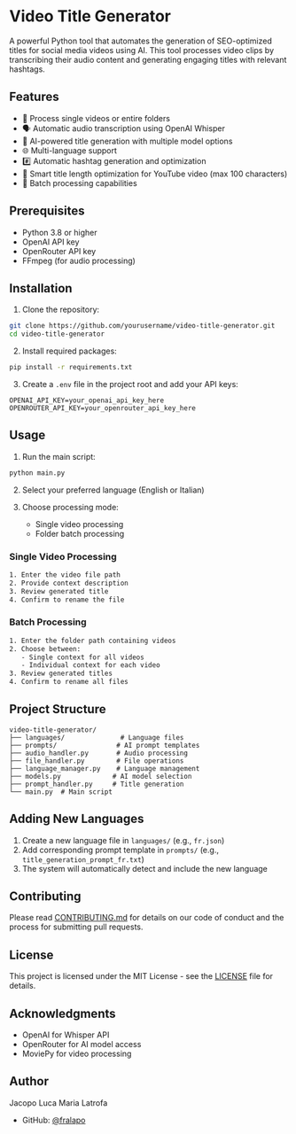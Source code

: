 # Video Title Generator

A powerful Python tool that automates the generation of SEO-optimized titles for social media videos using AI. This tool processes video clips by transcribing their audio content and generating engaging titles with relevant hashtags.

## Features

- 🎥 Process single videos or entire folders
- 🗣️ Automatic audio transcription using OpenAI Whisper
- 🤖 AI-powered title generation with multiple model options
- 🌐 Multi-language support
- #️⃣ Automatic hashtag generation and optimization
- 📏 Smart title length optimization for YouTube video (max 100 characters)
- 🔄 Batch processing capabilities

## Prerequisites

- Python 3.8 or higher
- OpenAI API key
- OpenRouter API key
- FFmpeg (for audio processing)

## Installation

1. Clone the repository:
```bash
git clone https://github.com/yourusername/video-title-generator.git
cd video-title-generator
```

2. Install required packages:
```bash
pip install -r requirements.txt
```

3. Create a `.env` file in the project root and add your API keys:
```
OPENAI_API_KEY=your_openai_api_key_here
OPENROUTER_API_KEY=your_openrouter_api_key_here
```

## Usage

1. Run the main script:
```bash
python main.py
```

2. Select your preferred language (English or Italian)

3. Choose processing mode:
   - Single video processing
   - Folder batch processing

### Single Video Processing

```bash
1. Enter the video file path
2. Provide context description
3. Review generated title
4. Confirm to rename the file
```

### Batch Processing

```bash
1. Enter the folder path containing videos
2. Choose between:
   - Single context for all videos
   - Individual context for each video
3. Review generated titles
4. Confirm to rename all files
```

## Project Structure

```
video-title-generator/
├── languages/              # Language files
├── prompts/               # AI prompt templates
├── audio_handler.py       # Audio processing
├── file_handler.py        # File operations
├── language_manager.py    # Language management
├── models.py             # AI model selection
├── prompt_handler.py     # Title generation
└── main.py  # Main script
```

## Adding New Languages

1. Create a new language file in `languages/` (e.g., `fr.json`)
2. Add corresponding prompt template in `prompts/` (e.g., `title_generation_prompt_fr.txt`)
3. The system will automatically detect and include the new language

## Contributing

Please read [CONTRIBUTING.md](CONTRIBUTING.md) for details on our code of conduct and the process for submitting pull requests.

## License

This project is licensed under the MIT License - see the [LICENSE](LICENSE) file for details.

## Acknowledgments

- OpenAI for Whisper API
- OpenRouter for AI model access
- MoviePy for video processing

## Author

Jacopo Luca Maria Latrofa
- GitHub: [@fralapo](https://github.com/fralapo)
